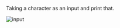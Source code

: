 Taking a character as an input and print that.

![input](https://github.com/user-attachments/assets/c2d925c8-c9cb-43bf-bae9-ca540ec79af7)
